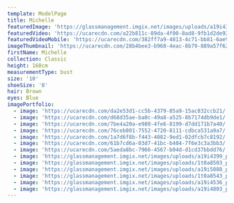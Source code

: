 ```yaml
---
template: ModelPage
title: Michelle
featuredImage: 'https://glassmanagement.imgix.net/images/uploads/a19i4399_preview.jpg'
featuredVideo: 'https://ucarecdn.com/a22b811c-09da-4f00-8ad8-9fb1d2de92e5/'
featuredVideoMobile: 'https://ucarecdn.com/382ff7a9-4813-4c71-bb81-6ae9dcedd2ea/'
imageThumbnail: 'https://ucarecdn.com/28b4bee3-b968-4eac-8b79-889a57f62c92/'
firstName: Michelle
collection: Classic
height: 168cm
measurementType: bust
size: '10'
shoeSize: '8'
hair: Brown
eyes: Blue
imagePortfolio:
  - image: 'https://ucarecdn.com/da2e53d1-cc5b-4379-85a9-15ac832ccb21/'
  - image: 'https://ucarecdn.com/d68d35ae-ba0c-49a8-a525-8b7174db9de1/'
  - image: 'https://ucarecdn.com/7be4a20a-e980-4fe6-8199-d7dd171b7a40/'
  - image: 'https://ucarecdn.com/76ceb801-7552-4720-8111-cdbca531a9a7/'
  - image: 'https://ucarecdn.com/1a7d6f8b-f443-4082-9ed1-02dfcb7c8192/'
  - image: 'https://ucarecdn.com/61b7cd6a-03d7-41bc-b404-7f6e3c3a3bb3/'
  - image: 'https://ucarecdn.com/5aeda8bc-7966-4567-b04d-d1cd37bbdd76/'
  - image: 'https://glassmanagement.imgix.net/images/uploads/a19i4399_preview.jpg'
  - image: 'https://glassmanagement.imgix.net/images/uploads/1t0a8503_preview.jpg'
  - image: 'https://glassmanagement.imgix.net/images/uploads/a19i5088_preview.jpg'
  - image: 'https://glassmanagement.imgix.net/images/uploads/1t0a8543_preview.jpg'
  - image: 'https://glassmanagement.imgix.net/images/uploads/a19i4536_preview.jpg'
  - image: 'https://glassmanagement.imgix.net/images/uploads/a19i4803_preview.jpg'
---
```


